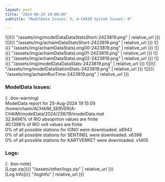 ```yaml
---
layout: post
title: "2024-08-25 19:00:00"
subtitle: "ModelData Issues: 5; A-CHAIM System Issues: 0"

---
```


![]({{ "/assets/img/modelDataDataStatsShort-2423819.png" | relative_url }})
![]({{ "/assets/img/achaimDataStatsShort-2423819.png" | relative_url }})
![]({{ "/assets/img/achaimDataStatsLong00-2423819.png" | relative_url }})
![]({{ "/assets/img/achaimDataStatsLong01-2423819.png" | relative_url }})
![]({{ "/assets/img/achaimDataStatsLong02-2423819.png" | relative_url }})
![]({{ "/assets/img/modelDataDataStats-2423819.png" | relative_url }})
![]({{ "/assets/img/modelDataStationStats-2423819.png" | relative_url }})
![]({{ "/assets/img/achaimRunTime-2423819.png" | relative_url }})


### ModelData Issues:  
  
{: .box-warning}  
 ModelData report for 25-Aug-2024 19:15:09   
 /home/chaim/ACHAIM_SERVER/A-CHAIM/modelData/2024/238/19/modelData.mat   
 32.8496% of RIO absoprtion values are finite   
 40.1398% of RIO volt values are finite   
 0% of all possible stations for IONO were downloaded. x6943   
 0% of all possible stations for SENTINEL were downloaded. x6398   
 0% of all possible stations for KARTVERKET were downloaded. x1405   
  


### Logs:  
  
{: .box-note}  
[Logs.zip]({{ "/assets/other/logs.zip" | relative_url }})  
[Log Info]({{ "/logInfo" | relative_url }})  
